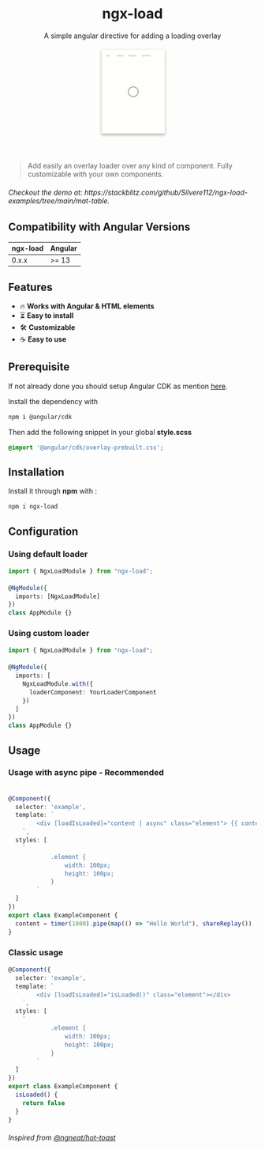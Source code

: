 <h1 align="center">ngx-load</h1>
<p align="center">A simple angular directive for adding a loading overlay</p>
<p align="center">
  <img width="30%" height="30%" src="./assets/demo.gif?raw=true"><br />
</p>
<br />

> Add easily an overlay loader over any kind of component. Fully customizable with your own components.
<h6>Checkout the demo at: https://stackblitz.com/github/Silvere112/ngx-load-examples/tree/main/mat-table. </h6 >

## Compatibility with Angular Versions

<table>
  <thead>
    <tr>
      <th>ngx-load</th>
      <th>Angular</th>
    </tr>
  </thead>
  <tbody>
    <tr>
      <td>
        0.x.x
      </td>
      <td>
        >= 13
      </td>
    </tr>
  </tbody>
</table>


## Features
- 🔥 **Works with Angular & HTML elements**
- ⏳ **Easy to install**
- 🛠 **Customizable**
- ☕ **Easy to use**

## Prerequisite
If not already done you should setup Angular CDK as mention [here](https://material.angular.io/cdk/overlay/overview).

Install the dependency with
```bash
npm i @angular/cdk
```

Then add the following snippet in your global **style.scss**


```scss
@import '@angular/cdk/overlay-prebuilt.css';
```
## Installation

Install it through **npm** with :

```bash
npm i ngx-load
```

## Configuration

### Using default loader
```typescript
import { NgxLoadModule } from "ngx-load";

@NgModule({
  imports: [NgxLoadModule]
})
class AppModule {}
```

### Using custom loader
```typescript
import { NgxLoadModule } from "ngx-load";

@NgModule({
  imports: [
    NgxLoadModule.with({
      loaderComponent: YourLoaderComponent
    })
  ]
})
class AppModule {}
```

## Usage

### Usage with async pipe - Recommended

```typescript

@Component({
  selector: 'example',
  template: `
        <div [loadIsLoaded]="content | async" class="element"> {{ content | async }} </div>
    `,
  styles: [
    `
            .element {
                width: 100px;
                height: 100px;
            }
        `
  ]
})
export class ExampleComponent {
  content = timer(1000).pipe(map(() => "Hello World"), shareReplay())
}
```

### Classic usage
```typescript
@Component({
  selector: 'example',
  template: `
        <div [loadIsLoaded]="isLoaded()" class="element"></div>
    `,
  styles: [
    `
            .element {
                width: 100px;
                height: 100px;
            }
        `
  ]
})
export class ExampleComponent {
  isLoaded() {
    return false
  }
}
```


<h6>Inspired from <a href="https://github.com/ngneat/hot-toast/blob/master/README.md">@ngneat/hot-toast</a></h6 >
